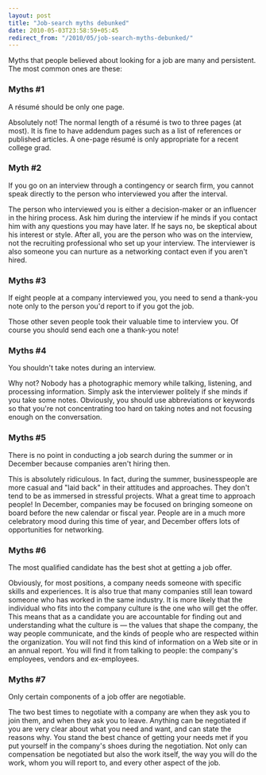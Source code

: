 ```yaml
---
layout: post
title: "Job-search myths debunked"
date: 2010-05-03T23:58:59+05:45
redirect_from: "/2010/05/job-search-myths-debunked/"
---
```


Myths that people believed about looking for a job are many and persistent. The most common ones are these:

### Myths #1

A résumé should be only one page.

Absolutely not! The normal length of a résumé is two to three pages (at most). It is fine to have addendum pages such as a list of references or published articles. A one-page résumé is only appropriate for a recent college grad.

### Myth #2

If you go on an interview through a contingency or search firm, you cannot speak directly to the person who interviewed you after the interval.

The person who interviewed you is either a decision-maker or an influencer in the hiring process. Ask him during the interview if he minds if you contact him with any questions you may have later. If he says no, be skeptical about his interest or style. After all, you are the person who was on the interview, not the recruiting professional who set up your interview. The interviewer is also someone you can nurture as a networking contact even if you aren't hired.

### Myths #3

If eight people at a company interviewed you, you need to send a thank-you note only to the person you'd report to if you got the job.

Those other seven people took their valuable time to interview you. Of course you should send each one a thank-you note!

### Myths #4

You shouldn't take notes during an interview.

Why not? Nobody has a photographic memory while talking, listening, and processing information. Simply ask the interviewer politely if she minds if you take some notes. Obviously, you should use abbreviations or keywords so that you're not concentrating too hard on taking notes and not focusing enough on the conversation.

### Myths #5

There is no point in conducting a job search during the summer or in December because companies aren't hiring then.

This is absolutely ridiculous. In fact, during the summer, businesspeople are more casual and "laid back" in their attitudes and approaches. They don't tend to be as immersed in stressful projects. What a great time to approach people! In December, companies may be focused on bringing someone on board before the new calendar or fiscal year. People are in a much more celebratory mood during this time of year, and December offers lots of opportunities for networking.

### Myths #6

The most qualified candidate has the best shot at getting a job offer.

Obviously, for most positions, a company needs someone with specific skills and experiences. It is also true that many companies still lean toward someone who has worked in the same industry. It is more likely that the individual who fits into the company culture is the one who will get the offer. This means that as a candidate you are accountable for finding out and understanding what the culture is — the values that shape the company, the way people communicate, and the kinds of people who are respected within the organization. You will not find this kind of information on a Web site or in an annual report. You will find it from talking to people: the company's employees, vendors and ex-employees.

### Myths #7

Only certain components of a job offer are negotiable.

The two best times to negotiate with a company are when they ask you to join them, and when they ask you to leave. Anything can be negotiated if you are very clear about what you need and want, and can state the reasons why. You stand the best chance of getting your needs met if you put yourself in the company's shoes during the negotiation. Not only can compensation be negotiated but also the work itself, the way you will do the work, whom you will report to, and every other aspect of the job.
